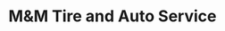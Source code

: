 ---
title: "M&M Tire and Auto Service"
url: /christiansburg/mundm-tire-and-auto-service/
shop: Autowerkstatt
---